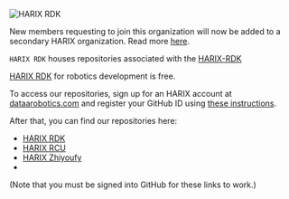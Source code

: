 ![HARIX RDK](https://www.dataarobotics.com/zh/Public/images/logo3.png)

New members requesting to join this organization will now be added to a secondary HARIX organization. Read more [here](https://harix.dataarobotics.com/#/index/community/doc).

`HARIX RDK` houses repositories associated with the [HARIX-RDK](https://harix.dataarobotics.com/#/index/community/doc)

[HARIX RDK](https://harix.dataarobotics.com/#/index/community/doc) for robotics development is free.

To access our repositories, sign up for an HARIX account at [dataarobotics.com](https://harix.dataarobotics.com/#/index/community/home) and register your GitHub ID using [these instructions](https://github.com/orgs/HARIX-RDK/dashboard). 

After that, you can find our repositories here:

*  [HARIX RDK](https://github.com/orgs/HARIX-RDK/dashboard)
*  [HARIX RCU](https://github.com/orgs/HARIX-RDK/dashboard)
*  [HARIX Zhiyoufy](https://github.com/orgs/HARIX-RDK/dashboard)
*    
(Note that you must be signed into GitHub for these links to work.)

